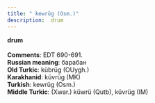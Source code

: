 ```yaml
---
title: " kewrüg (Osm.)"
description:  drum
---
```

<strong> drum</strong><br><br>
<strong>Comments</strong>:  EDT 690-691.<br>
<strong>Russian meaning</strong>:  барабан<br>
<strong>Old Turkic</strong>:  kübrüg (OUygh.)<br>
<strong>Karakhanid</strong>:  küvrüg (MK)<br>
<strong>Turkish</strong>:  kewrüg (Osm.)<br>
<strong>Middle Turkic</strong>:  (Xwar.) küwrü (Qutb), küvrüg (IM)<br>


